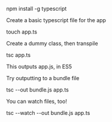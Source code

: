 npm install -g typescript

Create a basic typescript file for the app

touch app.ts

Create a dummy class, then transpile

tsc app.ts

This outputs app.js, in ES5

Try outputting to a bundle file

tsc --out bundle.js app.ts

You can watch files, too!

tsc --watch --out bundle.js app.ts